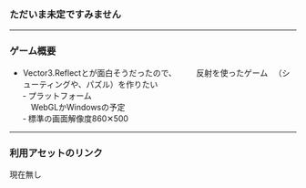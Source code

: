 ### ただいま未定ですみません

---

### ゲーム概要

- Vector3.Reflectとが面白そうだったので、　　　反射を使ったゲーム
　（シューティングや、パズル）を作りたい<br>
‐ プラットフォーム<br>
　WebGLかWindowsの予定<br>
‐ 標準の画面解像度860✕500<br>

---

### 利用アセットのリンク

現在無し


